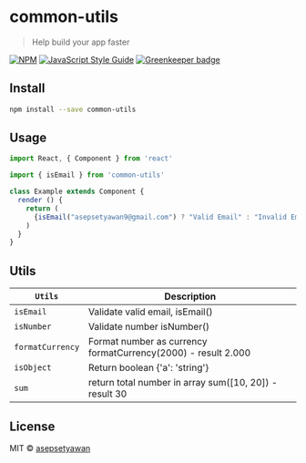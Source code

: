 # common-utils

> Help build your app faster

[![NPM](https://img.shields.io/npm/v/@asepsetyawan/js-common-utils.svg)](https://www.npmjs.com/package/@asepsetyawan/js-common-utils) [![JavaScript Style Guide](https://img.shields.io/badge/code_style-standard-brightgreen.svg)](https://standardjs.com)
[![Greenkeeper badge](https://badges.greenkeeper.io/asepsetyawan/common-utils.svg)](https://greenkeeper.io/)

## Install

```bash
npm install --save common-utils
```

## Usage

```jsx
import React, { Component } from 'react'

import { isEmail } from 'common-utils'

class Example extends Component {
  render () {
    return (
      {isEmail("asepsetyawan9@gmail.com") ? "Valid Email" : "Invalid Email"}
    )
  }
}
```

## Utils

| `Utils`          | Description                                                   |
| ---------------- | ------------------------------------------------------------- |
| `isEmail`        | Validate valid email, isEmail()                               |
| `isNumber`       | Validate number isNumber()                                    |
| `formatCurrency` | Format number as currency formatCurrency(2000) - result 2.000 |
| `isObject`       | Return boolean {'a': 'string'}                                |
| `sum`            | return total number in array sum([10, 20]) - result 30        |

## License

MIT © [asepsetyawan](https://github.com/asepsetyawan)
